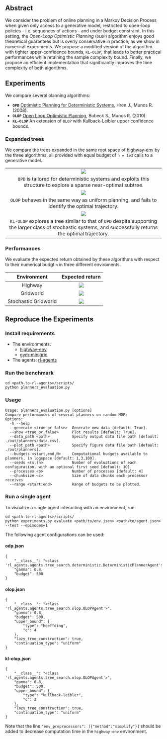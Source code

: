## Abstract

We consider the problem of online planning in a Markov Decision Process when given only access to a generative model, restricted to open-loop policies - i.e. sequences of actions - and under budget constraint. In this setting, the _Open-Loop Optimistic Planning_ (`OLOP`) algorithm enjoys good theoretical guarantees but is overly conservative in practice, as we show in numerical experiments. We propose a modified version of the algorithm with tighter upper-confidence bounds, `KL-OLOP`, that leads to better practical performances while retaining the sample complexity bound. Finally, we propose an efficient implementation that significantly improves the time complexity of both algorithms.

## Experiments

We compare several planning algorithms:
* **`OPD`** [Optimistic Planning for Deterministic Systems](https://hal.inria.fr/hal-00830182), Hren J., Munos R. (2008).
* **`OLOP`** [Open Loop Optimistic Planning](http://sbubeck.com/COLT10_BM.pdf), Bubeck S., Munos R. (2010).
* **`KL-OLOP`** An extension of `OLOP` with Kullback-Leibler upper confidence bounds.

### Expanded trees

We compare the trees expanded in the same root space of [highway-env](https://github.com/eleurent/highway-env) by the three algorithms, all provided with equal budget of `n = 1e3` calls to a generative model.

| |
|:--:|
| ![](paper/img/ODP.svg) | 
| `OPD` is tailored for deterministic systems and exploits this structure to explore a sparse near-optimal subtree. |
| ![](paper/img/OLOP.svg) |
| `OLOP` behaves in the same way as uniform planning, and fails to identify the optimal trajectory. |
| ![](paper/img/KL-OLOP.svg) |
| `KL-OLOP` explores a tree similar to that of `OPD` despite supporting the larger class of stochastic systems, and successfully returns the optimal trajectory. |

### Performances

We evaluate the expected return obtained by these algorithms with respect to their numerical budgt `n` in three different enviroments.

| Environment           | Expected return                    |
| :-------------------: | :-----------------------------:    |
| Highway               | ![](paper/img/hw_return.svg)       |
| Gridworld             | ![](paper/img/gw_return.svg)       |
| Stochastic Gridworld  | ![](paper/img/gw_stoch_return.svg) |

## Reproduce the Experiments

### Install requirements

* The environments:
  * [highway-env](https://github.com/eleurent/highway-env)
  * [gym-minigrid](https://github.com/eleurent/gym-minigrid)
* The agents: [rl-agents](https://github.com/eleurent/rl-agents)

### Run the benchmark

```shell
cd <path-to-rl-agents>/scripts/
python planners_evaluation.py
```

### Usage
```
Usage: planners_evaluation.py [options]
Compare performances of several planners on random MDPs
Options:
  -h --help
  --generate <true or false>  Generate new data [default: True].
  --show <true_or_false>      Plot results [default: True].
  --data_path <path>          Specify output data file path [default: ./out/planners/data.csv].
  --plot_path <path>          Specify figure data file path [default: ./out/planners].
  --budgets <start,end,N>     Computational budgets available to planners, in logspace [default: 1,3,100].
  --seeds <(s,)n>             Number of evaluations of each configuration, with an optional first seed [default: 10].
  --processes <p>             Number of processes [default: 4]
  --chunksize <c>             Size of data chunks each processor receives
  --range <start:end>         Range of budgets to be plotted.
```

### Run a single agent

To visualize a single agent interacting with an environment, run:
```shell
cd <path-to-rl-agents>/scripts/
python experiments.py evaluate <path/to/env.json> <path/to/agent.json> --test --episodes=1
```
The following agent configurations can be used:

#### odp.json

```
{
    "__class__": "<class 'rl_agents.agents.tree_search.deterministic.DeterministicPlannerAgent'>",
    "gamma": 0.8,
    "budget": 500
}
```

#### olop.json

```
{
    "__class__": "<class 'rl_agents.agents.tree_search.olop.OLOPAgent'>",
    "gamma": 0.8,
    "budget": 500,
    "upper_bound": {
        "type": "hoeffding",
        "c": 4
    },
    "lazy_tree_construction": true,
    "continuation_type": "uniform"
}
```

#### kl-olop.json

```
{
    "__class__": "<class 'rl_agents.agents.tree_search.olop.OLOPAgent'>",
    "gamma": 0.8,
    "budget": 500,
    "upper_bound": {
        "type": "kullback-leibler",
        "c": 2
    },
    "lazy_tree_construction": true,
    "continuation_type": "uniform"
}
```

Note that the line `"env_preprocessors": [{"method":"simplify"}]` should be added to decrease computation time in the `highway-env` environment.
